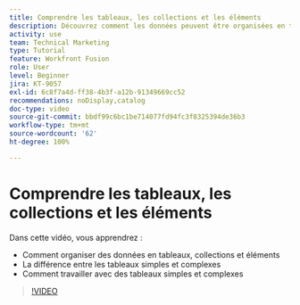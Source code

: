 ```yaml
---
title: Comprendre les tableaux, les collections et les éléments
description: Découvrez comment les données peuvent être organisées en tableaux, collections et éléments, et comment travailler avec des tableaux simples et complexes, dans  [!DNL Adobe Workfront Fusion].
activity: use
team: Technical Marketing
type: Tutorial
feature: Workfront Fusion
role: User
level: Beginner
jira: KT-9057
exl-id: 6c8f7a4d-ff38-4b3f-a12b-91349669cc52
recommendations: noDisplay,catalog
doc-type: video
source-git-commit: bbdf99c6bc1be714077fd94fc3f8325394de36b3
workflow-type: tm+mt
source-wordcount: '62'
ht-degree: 100%

---
```


# Comprendre les tableaux, les collections et les éléments

Dans cette vidéo, vous apprendrez :

* Comment organiser des données en tableaux, collections et éléments
* La différence entre les tableaux simples et complexes
* Comment travailler avec des tableaux simples et complexes

>[!VIDEO](https://video.tv.adobe.com/v/335298/?quality=12&learn=on&enablevpops=1)
